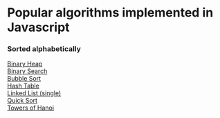 # Popular algorithms implemented in Javascript

### Sorted alphabetically

[Binary Heap](https://github.com/dabit3/javascript-algorithms/blob/master/src/binary-heap.md)<br />
[Binary Search](https://github.com/dabit3/javascript-algorithms/blob/master/src/binary-search.md)<br />
[Bubble Sort](https://github.com/dabit3/javascript-algorithms/blob/master/src/bubble-sort.md)<br />
[Hash Table](https://github.com/dabit3/javascript-algorithms/blob/master/src/hash-table.md)<br />
[Linked List (single)](https://github.com/dabit3/javascript-algorithms/blob/master/src/linked-list-single.md)<br />
[Quick Sort](https://github.com/dabit3/javascript-algorithms/blob/master/src/quick-sort.md)<br />
[Towers of Hanoi](https://github.com/dabit3/javascript-algorithms/blob/master/src/towers-of-hanoi.md)<br />
